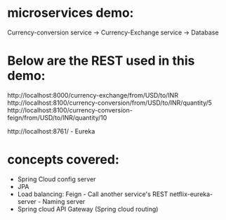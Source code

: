 # microservices demo:
Currency-conversion service -> Currency-Exchange service -> Database

Below are the REST used in this demo:
====================================
http://localhost:8000/currency-exchange/from/USD/to/INR
http://localhost:8100/currency-conversion/from/USD/to/INR/quantity/5
http://localhost:8100/currency-conversion-feign/from/USD/to/INR/quantity/10

http://localhost:8761/ - Eureka

concepts covered: 
================
- Spring Cloud config server
- JPA
- Load balancing:
	Feign - Call another service's REST
	netflix-eureka-server - Naming server
- Spring cloud API Gateway (Spring cloud routing)
